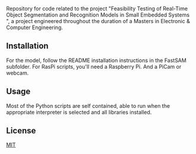 Repository for code related to the project "Feasibility Testing of Real-Time Object Segmentation and Recognition Models in Small Embedded Systems ", 
a project engineered throughout the duration of a Masters in Electronic & Computer Engineering. 

## Installation
For the model, follow the README installation instructions in the FastSAM subfolder. 
For RasPi scripts, you'll need a Raspberry Pi. And a PiCam or webcam.


## Usage
Most of the Python scripts are self contained, able to run when the appropriate interpreter is selected and all libraries installed. 


## License

[MIT](https://choosealicense.com/licenses/mit/)
